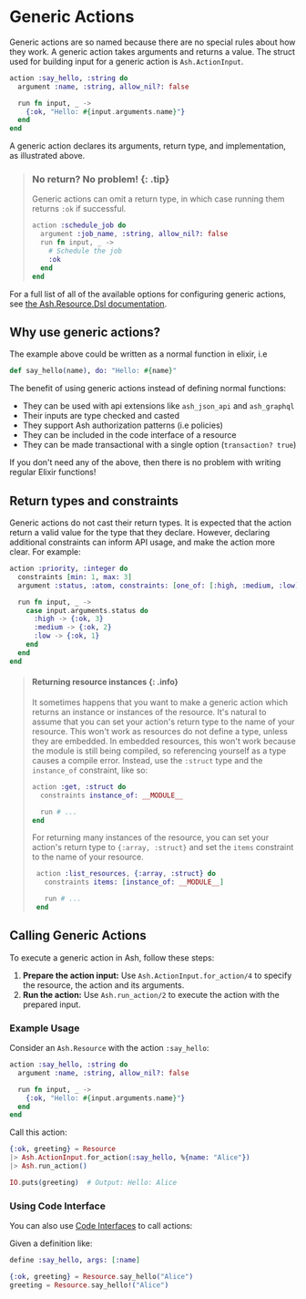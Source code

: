 # Generic Actions

Generic actions are so named because there are no special rules about how they work. A generic action takes arguments and returns a value. The struct used for building input for a generic action is `Ash.ActionInput`.

```elixir
action :say_hello, :string do
  argument :name, :string, allow_nil?: false

  run fn input, _ ->
    {:ok, "Hello: #{input.arguments.name}"}
  end
end
```

A generic action declares its arguments, return type, and implementation, as illustrated above.

> ### No return? No problem! {: .tip}
>
> Generic actions can omit a return type, in which case running them returns `:ok` if successful.
>
> ```elixir
> action :schedule_job do
>   argument :job_name, :string, allow_nil?: false
>   run fn input, _ ->
>     # Schedule the job
>     :ok
>   end
> end
> ```

For a full list of all of the available options for configuring generic actions, see [the Ash.Resource.Dsl documentation](dsl-ash-resource.html#actions-action).

## Why use generic actions?

The example above could be written as a normal function in elixir, i.e

```elixir
def say_hello(name), do: "Hello: #{name}"
```

The benefit of using generic actions instead of defining normal functions:

- They can be used with api extensions like `ash_json_api` and `ash_graphql`
- Their inputs are type checked and casted
- They support Ash authorization patterns (i.e policies)
- They can be included in the code interface of a resource
- They can be made transactional with a single option (`transaction? true`)

If you don't need any of the above, then there is no problem with writing regular Elixir functions!

## Return types and constraints

Generic actions do not cast their return types. It is expected that the action return a valid value for the type that they declare. However, declaring additional constraints can inform API usage, and make the action more clear. For example:

```elixir
action :priority, :integer do
  constraints [min: 1, max: 3]
  argument :status, :atom, constraints: [one_of: [:high, :medium, :low]]

  run fn input, _ ->
    case input.arguments.status do
      :high -> {:ok, 3}
      :medium -> {:ok, 2}
      :low -> {:ok, 1}
    end
  end
end
```

> #### Returning resource instances {: .info}
>
> It sometimes happens that you want to make a generic action which returns an
> instance or instances of the resource. It's natural to assume that you can
> set your action's return type to the name of your resource. This won't work
> as resources do not define a type, unless they are embedded. In embedded resources, this won't work because the module is still being compiled, so referencing yourself as a type causes a compile error. Instead, use the `:struct` type and the `instance_of` constraint, like so:
>
> ```elixir
> action :get, :struct do
>   constraints instance_of: __MODULE__
>
>   run # ...
> end
> ```
>
> For returning many instances of the resource, you can set your action's return type to
> `{:array, :struct}` and set the `items` constraint to the name of your resource.
>
> ```elixir
>  action :list_resources, {:array, :struct} do
>    constraints items: [instance_of: __MODULE__]
>
>    run # ...
>  end
> ```

## Calling Generic Actions

To execute a generic action in Ash, follow these steps:

1. **Prepare the action input:** Use `Ash.ActionInput.for_action/4` to specify the resource, the action and its arguments.
2. **Run the action:** Use `Ash.run_action/2` to execute the action with the prepared input.

### Example Usage

Consider an `Ash.Resource` with the action `:say_hello`:

```elixir
action :say_hello, :string do
  argument :name, :string, allow_nil?: false

  run fn input, _ ->
    {:ok, "Hello: #{input.arguments.name}"}
  end
end
```

Call this action:

```elixir
{:ok, greeting} = Resource
|> Ash.ActionInput.for_action(:say_hello, %{name: "Alice"})
|> Ash.run_action()

IO.puts(greeting)  # Output: Hello: Alice
```

### Using Code Interface

You can also use [Code Interfaces](documentation/topics/resources/code-interfaces.md) to call actions:

Given a definition like:

```elixir
define :say_hello, args: [:name]
```

```elixir
{:ok, greeting} = Resource.say_hello("Alice")
greeting = Resource.say_hello!("Alice")
```
